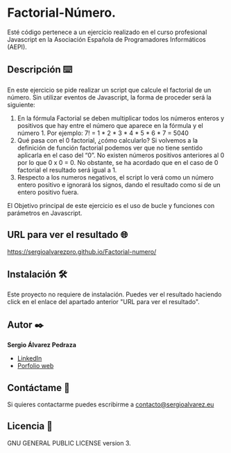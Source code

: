 # Factorial-Número.
 Esté código pertenece a un ejercicio realizado en el curso profesional Javascript en la Asociación Española de Programadores Informáticos (AEPI).

## Descripción ⌨️
En este ejercicio se pide realizar un script que calcule el factorial de un número. Sin utilizar eventos de Javascript, la forma de proceder será la siguiente:

1. En la fórmula Factorial se deben multiplicar todos los números enteros y positivos que hay entre el número que aparece en la fórmula y el número 1. Por ejemplo: 7! = 1 * 2 * 3 * 4 * 5 * 6 * 7 = 5040
2. Qué pasa con el 0 factorial, ¿cómo calcularlo? Si volvemos a la definición de función factorial podemos ver que no tiene sentido aplicarla en el caso del “0”. No existen números positivos anteriores al 0 por lo que 0 x 0 = 0. No obstante, se ha acordado que en el caso de 0 factorial el resultado será igual a 1.
3. Respecto a los numeros negativos, el script lo verá como un número entero positivo e ignorará los signos, dando el resultado como si de un entero positivo fuera.

El Objetivo principal de este ejercicio es el uso de bucle y funciones con parámetros en Javascript.

## URL para ver el resultado 🌐
https://sergioalvarezpro.github.io/Factorial-numero/

## Instalación 🛠️
Este proyecto no requiere de instalación. Puedes ver el resultado haciendo click en el enlace del apartado anterior "URL para ver el resultado".

## Autor ✒️
**Sergio Álvarez Pedraza**

* [LinkedIn](https://www.linkedin.com/in/sergioalvarezpedraza/)
* [Porfolio web](https://sergioalvarez.eu/)

## Contáctame 📧
Si quieres contactarme puedes escribirme a contacto@sergioalvarez.eu

## Licencia 🔑
GNU GENERAL PUBLIC LICENSE version 3.
